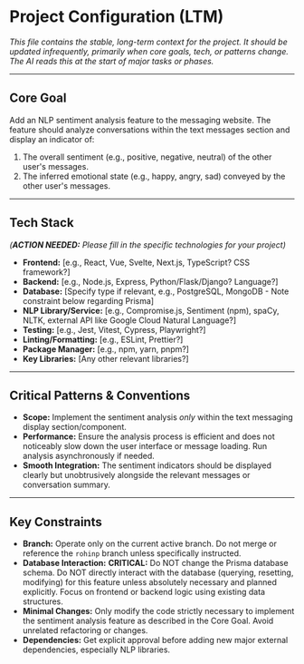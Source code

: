 # Project Configuration (LTM)

*This file contains the stable, long-term context for the project.*
*It should be updated infrequently, primarily when core goals, tech, or patterns change.*
*The AI reads this at the start of major tasks or phases.*

---

## Core Goal

Add an NLP sentiment analysis feature to the messaging website. The feature should analyze conversations within the text messages section and display an indicator of:
1.  The overall sentiment (e.g., positive, negative, neutral) of the other user's messages.
2.  The inferred emotional state (e.g., happy, angry, sad) conveyed by the other user's messages.

---

## Tech Stack

*(**ACTION NEEDED:** Please fill in the specific technologies for your project)*
* **Frontend:** [e.g., React, Vue, Svelte, Next.js, TypeScript? CSS framework?]
* **Backend:** [e.g., Node.js, Express, Python/Flask/Django? Language?]
* **Database:** [Specify type if relevant, e.g., PostgreSQL, MongoDB - Note constraint below regarding Prisma]
* **NLP Library/Service:** [e.g., Compromise.js, Sentiment (npm), spaCy, NLTK, external API like Google Cloud Natural Language?]
* **Testing:** [e.g., Jest, Vitest, Cypress, Playwright?]
* **Linting/Formatting:** [e.g., ESLint, Prettier?]
* **Package Manager:** [e.g., npm, yarn, pnpm?]
* **Key Libraries:** [Any other relevant libraries?]

---

## Critical Patterns & Conventions

* **Scope:** Implement the sentiment analysis *only* within the text messaging display section/component.
* **Performance:** Ensure the analysis process is efficient and does not noticeably slow down the user interface or message loading. Run analysis asynchronously if needed.
* **Smooth Integration:** The sentiment indicators should be displayed clearly but unobtrusively alongside the relevant messages or conversation summary.

---

## Key Constraints

* **Branch:** Operate only on the current active branch. Do not merge or reference the `rohinp` branch unless specifically instructed.
* **Database Interaction:** **CRITICAL:** Do NOT change the Prisma database schema. Do NOT directly interact with the database (querying, resetting, modifying) for this feature unless absolutely necessary and planned explicitly. Focus on frontend or backend logic using existing data structures.
* **Minimal Changes:** Only modify the code strictly necessary to implement the sentiment analysis feature as described in the Core Goal. Avoid unrelated refactoring or changes.
* **Dependencies:** Get explicit approval before adding new major external dependencies, especially NLP libraries.